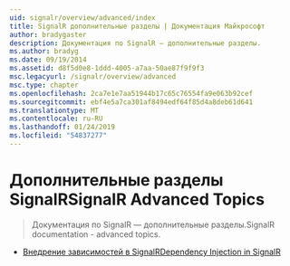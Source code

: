 ```yaml
---
uid: signalr/overview/advanced/index
title: SignalR дополнительные разделы | Документация Майкрософт
author: bradygaster
description: Документация по SignalR — дополнительные разделы.
ms.author: bradyg
ms.date: 09/19/2014
ms.assetid: d8f5d0e8-1ddd-4005-a7aa-50ae87f9f9f3
msc.legacyurl: /signalr/overview/advanced
msc.type: chapter
ms.openlocfilehash: 2ca7e1e7aa51944b17c65c76554fa9e063b92cef
ms.sourcegitcommit: ebf4e5a7ca301af8494edf64f85d4a8deb61d641
ms.translationtype: MT
ms.contentlocale: ru-RU
ms.lasthandoff: 01/24/2019
ms.locfileid: "54837277"
---
```

<a name="signalr-advanced-topics"></a><span data-ttu-id="bf583-103">Дополнительные разделы SignalR</span><span class="sxs-lookup"><span data-stu-id="bf583-103">SignalR Advanced Topics</span></span>
====================
> <span data-ttu-id="bf583-104">Документация по SignalR — дополнительные разделы.</span><span class="sxs-lookup"><span data-stu-id="bf583-104">SignalR documentation - advanced topics.</span></span>


- [<span data-ttu-id="bf583-105">Внедрение зависимостей в SignalR</span><span class="sxs-lookup"><span data-stu-id="bf583-105">Dependency Injection in SignalR</span></span>](dependency-injection.md)
